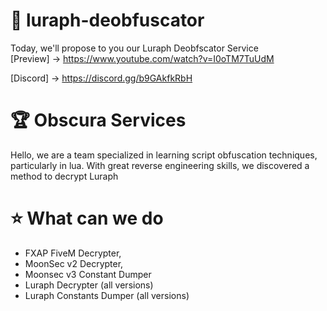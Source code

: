 # 🎀 luraph-deobfuscator
Today, we'll propose to you our Luraph Deobfscator Service <br>
[Preview] -> https://www.youtube.com/watch?v=I0oTM7TuUdM

[Discord] -> https://discord.gg/b9GAkfkRbH

# 🏆 Obscura Services

Hello, we are a team specialized in learning script obfuscation techniques, particularly in lua. With great reverse engineering skills, we discovered a method to decrypt Luraph

# ⭐ What can we do
 
- FXAP FiveM Decrypter,
- MoonSec v2 Decrypter,
- Moonsec v3 Constant Dumper
- Luraph Decrypter (all versions)
- Luraph Constants Dumper (all versions)
